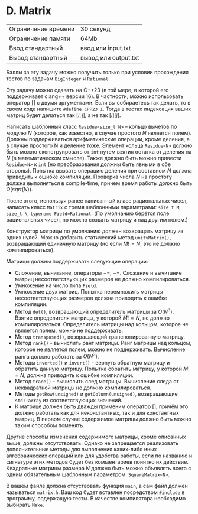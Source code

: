 # D. Matrix

|   |                      |
|---|----------------------|
| Ограничение времени | 	30 секунд           |
| Ограничение памяти | 	64Mb                |
| Ввод	стандартный | ввод или input.txt   |
| Вывод	стандартный | вывод или output.txt |

Баллы за эту задачу можно получить только при условии прохождения тестов по задачам `BigInteger` и `Rational`.

Эту задачу можно сдавать на C++23 (в той мере, в которой его поддерживает clang++ версии 16). В частности, можно использовать оператор $[]$ с двумя аргументами. Если вы собираетесь так делать, то в своем коде напишите `#define CPP23 1`. Тогда в тестах индексация ваших матриц будет делаться так $[i,j]$, а не так $[i][j]$.

Написать шаблонный класс `Residue<size_t N>` – кольцо вычетов по модулю $N$ (которое, как известно, в случае простого $N$ является полем). Должны поддерживаться арифметические операции, кроме деления, а в случае простого N и деление тоже. Элемент кольца `Residue<N>` должно быть можно сконструировать от `int` путем взятия остатка от деления на $N$ (в математическом смысле). Также должно быть можно привести `Residue<N>` к `int` (но преобразования должны быть явными в обе стороны). Попытка вызвать операцию деления при составном $N$ должна приводить к ошибке компиляции. Проверка числа $N$ на простоту должна выполняться в compile-time, причем время работы должно быть $O(sqrt(N))$.

После этого, используя ранее написанный класс рациональных чисел, написать класс `Matrix` с тремя шаблонными параметрами: `size_t M`, `size_t N`, `typename Field=Rational`. (По умолчанию берётся поле рациональных чисел, но можно создать матрицу и над другим полем.)

Конструктор матрицы по умолчанию должен возвращать матрицу из одних нулей. Можно добавить статический метод `unityMatrix()`, возвращающий единичную матрицу (но если $M != N$, это не должно компилироваться).

Матрицы должны поддерживать следующие операции:
- Сложение, вычитание, операторы $+=$, $-=$. Сложение и вычитание матриц несоответствующих размеров не должно компилироваться.
- Умножение на число типа `Field`.
- Умножение двух матриц. Попытка перемножить матрицы несоответствующих размеров должна приводить к ошибке компиляции.
- Метод `det()`, возвращающий определитель матрицы за $O(N^3)$. Взятие определителя матрицы, у которой $M != N$, не должно компилироваться. Определитель матрицы над кольцом, которое не является полем, можно не поддерживать.
- Метод `transposed()`, возвращающий транспонированную матрицу.
- Метод `rank()` - вычислить ранг матрицы. Ранг матрицы над кольцом, которое не является полем, можно не поддерживать. Вычисление ранга должно работать за $O(N^3)$.
- Методы `inverted()` и `invert()` - вернуть обратную матрицу и обратить данную матрицу. Попытка обратить матрицу, у которой $M != N$, должна приводить к ошибке компиляции.
- Метод `trace()` - вычислить след матрицы. Вычисление следа от неквадратной матрицы не должно компилироваться.
- Методы `getRow(unsigned)` и `getColumn(unsigned)`, возвращающие `std::array` из соответствующих значений.
- К матрице должен быть дважды применим оператор $[]$, причём это должно работать как для неконстантных, так и для константных матриц. В первом случае содержимое матрицы должно быть можно таким способом поменять.

Другие способы изменения содержимого матрицы, кроме описанных выше, должны отсутствовать. Однако не запрещается реализовать дополнительные методы для выполнения каких-либо иных алгебраических операций или для удобства работы, если по названию и сигнатуре этих методов будет без комментариев понятно их действие. Квадратные матрицы размера $N$ должно быть можно объявлять всего с одним обязательным шаблонным параметром: `SquareMatrix<N>`.

В вашем файле должна отсуствовать функция `main`, а сам файл должен называться `matrix.h`. Ваш код будет вставлен посредством `#include` в программу, содержащую тесты. В качестве компилятора необходимо выбирать `Make`.